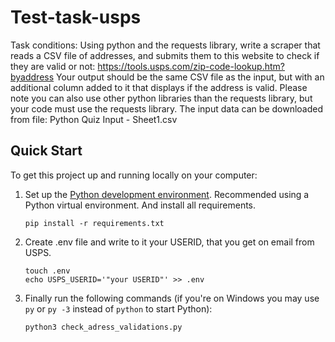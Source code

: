 # Test-task-usps
Task conditions:
Using python and the requests library, write a scraper that reads a CSV file of addresses, and submits them to this website to check if they are valid or not:
https://tools.usps.com/zip-code-lookup.htm?byaddress
Your output should be the same CSV file as the input, but with an additional column added to it that displays if the address is valid. 
Please note you can also use other python libraries than the requests library, but your code must use the requests library.
The input data can be downloaded from file: Python Quiz Input - Sheet1.csv
## Quick Start

To get this project up and running locally on your computer:
1. Set up the [Python development environment](https://developer.mozilla.org/en-US/docs/Learn/Server-side/Django/development_environment).
   Recommended using a Python virtual environment. And install all requirements.
   ```
   pip install -r requirements.txt
   ```
1. Create .env file and write to it your USERID, that you get on email from USPS.
   ```
   touch .env
   echo USPS_USERID='"your USERID"' >> .env
   ```
1. Finally run the following commands (if you're on Windows you may use `py` or `py -3` instead of `python` to start Python):
   ```
   python3 check_adress_validations.py
   ```
